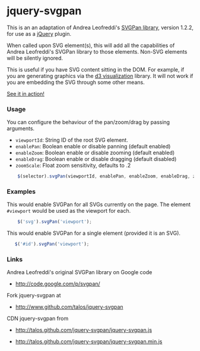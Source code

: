# jquery-svgpan

This is an an adaptation of Andrea Leofreddi's [SVGPan library][],
version 1.2.2, for use as a [jQuery][] plugin.

 [SVGPan library]: http://code.google.com/p/svgpan/
 [jQuery]: http://jquery.org/

When called upon SVG element(s), this will add all the capabilities of
Andrea Leofreddi's SVGPan library to those elements.  Non-SVG elements
will be silently ignored.

This is useful if you have SVG content sitting in the DOM.  For
example, if you are generating graphics via the [d3 visualization][]
library.  It will not work if you are embedding the SVG through some
other means.

 [d3 visualization]: http://mbostock.github.com/d3/

[See it in action!](http://talos.github.io/jquery-svgpan/demo.html)

### Usage

You can configure the behaviour of the pan/zoom/drag by passing
arguments.

* `viewportId`: String ID of the root SVG element.
* `enablePan`: Boolean enable or disable panning (default enabled)
* `enableZoom`: Boolean enable or disable zooming (default enabled)
* `enableDrag`: Boolean enable or disable dragging (default disabled)
* `zoomScale`: Float zoom sensitivity, defaults to .2

```javascript
    $(selector).svgPan(viewportId, enablePan, enableZoom, enableDrag, zoomScale);
```

### Examples

This would enable SVGPan for all SVGs currently on the page.  The
element `#viewport` would be used as the viewport for each.

```javascript
    $('svg').svgPan('viewport');
```

This would enable SVGPan for a single element (provided it is an SVG).

```javascript
   $('#id').svgPan('viewport');
```

### Links

Andrea Leofreddi's original SVGPan library on Google code

* <http://code.google.com/p/svgpan/>

Fork jquery-svgpan at

* <http://www.github.com/talos/jquery-svgpan>

CDN jquery-svgpan from

* <http://talos.github.com/jquery-svgpan/jquery-svgpan.js>

* <http://talos.github.com/jquery-svgpan/jquery-svgpan.min.js>
